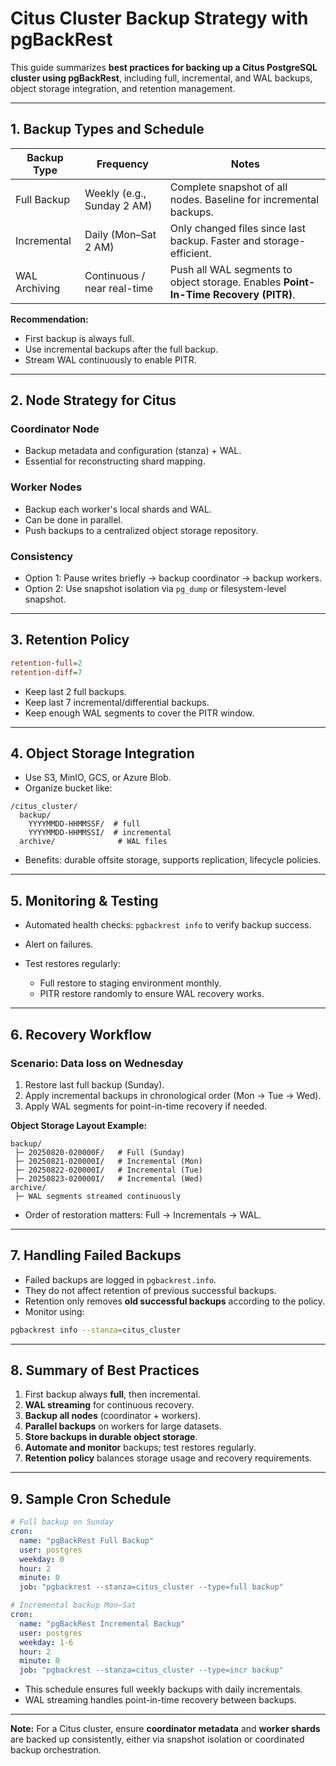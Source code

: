 # Citus Cluster Backup Strategy with pgBackRest

This guide summarizes **best practices for backing up a Citus PostgreSQL cluster using pgBackRest**, including full, incremental, and WAL backups, object storage integration, and retention management.

---

## 1. Backup Types and Schedule

| Backup Type   | Frequency                   | Notes                                                                               |
| ------------- | --------------------------- | ----------------------------------------------------------------------------------- |
| Full Backup   | Weekly (e.g., Sunday 2 AM)  | Complete snapshot of all nodes. Baseline for incremental backups.                   |
| Incremental   | Daily (Mon–Sat 2 AM)        | Only changed files since last backup. Faster and storage-efficient.                 |
| WAL Archiving | Continuous / near real-time | Push all WAL segments to object storage. Enables **Point-In-Time Recovery (PITR)**. |

**Recommendation:**

* First backup is always full.
* Use incremental backups after the full backup.
* Stream WAL continuously to enable PITR.

---

## 2. Node Strategy for Citus

### Coordinator Node

* Backup metadata and configuration (stanza) + WAL.
* Essential for reconstructing shard mapping.

### Worker Nodes

* Backup each worker's local shards and WAL.
* Can be done in parallel.
* Push backups to a centralized object storage repository.

### Consistency

* Option 1: Pause writes briefly → backup coordinator → backup workers.
* Option 2: Use snapshot isolation via `pg_dump` or filesystem-level snapshot.

---

## 3. Retention Policy

```ini
retention-full=2
retention-diff=7
```

* Keep last 2 full backups.
* Keep last 7 incremental/differential backups.
* Keep enough WAL segments to cover the PITR window.

---

## 4. Object Storage Integration

* Use S3, MinIO, GCS, or Azure Blob.
* Organize bucket like:

```
/citus_cluster/
  backup/
    YYYYMMDD-HHMMSSF/  # full
    YYYYMMDD-HHMMSSI/  # incremental
  archive/              # WAL files
```

* Benefits: durable offsite storage, supports replication, lifecycle policies.

---

## 5. Monitoring & Testing

* Automated health checks: `pgbackrest info` to verify backup success.
* Alert on failures.
* Test restores regularly:

  * Full restore to staging environment monthly.
  * PITR restore randomly to ensure WAL recovery works.

---

## 6. Recovery Workflow

### Scenario: Data loss on Wednesday

1. Restore last full backup (Sunday).
2. Apply incremental backups in chronological order (Mon → Tue → Wed).
3. Apply WAL segments for point-in-time recovery if needed.

**Object Storage Layout Example:**

```
backup/
 ├─ 20250820-020000F/   # Full (Sunday)
 ├─ 20250821-020000I/   # Incremental (Mon)
 ├─ 20250822-020000I/   # Incremental (Tue)
 ├─ 20250823-020000I/   # Incremental (Wed)
archive/
 ├─ WAL segments streamed continuously
```

* Order of restoration matters: Full → Incrementals → WAL.

---

## 7. Handling Failed Backups

* Failed backups are logged in `pgbackrest.info`.
* They do not affect retention of previous successful backups.
* Retention only removes **old successful backups** according to the policy.
* Monitor using:

```bash
pgbackrest info --stanza=citus_cluster
```

---

## 8. Summary of Best Practices

1. First backup always **full**, then incremental.
2. **WAL streaming** for continuous recovery.
3. **Backup all nodes** (coordinator + workers).
4. **Parallel backups** on workers for large datasets.
5. **Store backups in durable object storage**.
6. **Automate and monitor** backups; test restores regularly.
7. **Retention policy** balances storage usage and recovery requirements.

---

## 9. Sample Cron Schedule

```yaml
# Full backup on Sunday
cron:
  name: "pgBackRest Full Backup"
  user: postgres
  weekday: 0
  hour: 2
  minute: 0
  job: "pgbackrest --stanza=citus_cluster --type=full backup"

# Incremental backup Mon–Sat
cron:
  name: "pgBackRest Incremental Backup"
  user: postgres
  weekday: 1-6
  hour: 2
  minute: 0
  job: "pgbackrest --stanza=citus_cluster --type=incr backup"
```

* This schedule ensures full weekly backups with daily incrementals.
* WAL streaming handles point-in-time recovery between backups.

---

**Note:** For a Citus cluster, ensure **coordinator metadata** and **worker shards** are backed up consistently, either via snapshot isolation or coordinated backup orchestration.
